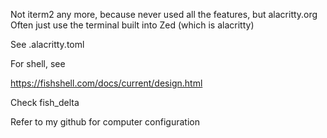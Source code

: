 Not iterm2 any more, because never used all the features, but alacritty.org
Often just use the terminal built into Zed (which is alacritty)

See .alacritty.toml

For shell, see

https://fishshell.com/docs/current/design.html

Check fish_delta

Refer to my github for computer configuration
